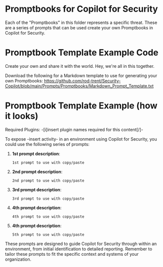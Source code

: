 # Promptbooks for Copilot for Security

Each of the "Promptbooks" in this folder represents a specific threat. These are a series of prompts that can be used create your own Promptbooks in Copilot for Security.

# Promptbook Template Example Code

Create your own and share it with the world. Hey, we're all in this together.

Download the following for a Markdown template to use for generating your own Promptbooks: https://github.com/rod-trent/Security-Copilot/blob/main/Prompts/Promptbooks/Markdown_Prompt_Template.txt

# Promptbook Template Example (how it looks)

Required Plugins: -[i]insert plugin names required for this content[/]-

To expose -insert activity- in an environment using Copilot for Security, you could use the following series of prompts:

1. **1st prompt description**:
   ```
   1st prompt to use with copy/paste
   ```

2. **2nd prompt description**:
   ```
   2nd prompt to use with copy/paste
   ```

3. **3rd prompt description**:
   ```
   3rd prompt to use with copy/paste
   ```

4. **4th prompt description**:
   ```
   4th prompt to use with copy/paste
   ```

5. **4th prompt description**:
   ```
   5th prompt to use with copy/paste
   ```

These prompts are designed to guide Copilot for Security through <insert activity> within an environment, from initial identification to detailed reporting. Remember to tailor these prompts to fit the specific context and systems of your organization.


